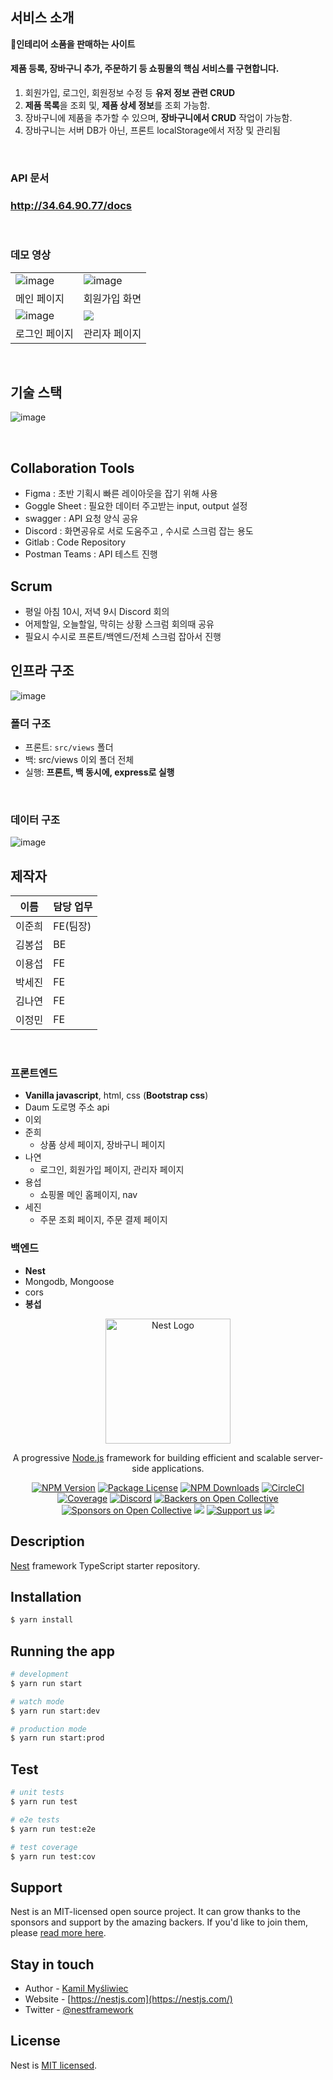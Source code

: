 ## 서비스 소개
**🏡인테리어 소품을 판매하는 사이트**

#### 제품 등록, 장바구니 추가, 주문하기 등 쇼핑몰의 핵심 서비스를 구현합니다. 
1. 회원가입, 로그인, 회원정보 수정 등 **유저 정보 관련 CRUD** 
2. **제품 목록**을 조회 및, **제품 상세 정보**를 조회 가능함. 
3. 장바구니에 제품을 추가할 수 있으며, **장바구니에서 CRUD** 작업이 가능함.
4. 장바구니는 서버 DB가 아닌, 프론트 localStorage에서 저장 및 관리됨 



<br />

### API 문서

### http://34.64.90.77/docs

<br>



### 데모 영상

|  |  |
| ------------------------------------------------------------------------------------------------------------- | -------------------------------------------------------------------------------------------------------------|
| ![image](https://i.ibb.co/XJkWmLK/main.gif) | ![image](https://i.ibb.co/6cSWKp4/register.gif) |
|    메인 페이지                                |      회원가입 화면                            |
| ![image](https://i.ibb.co/mqQmJy3/login.gif) | ![](https://i.ibb.co/h27Cd37/admin.gif)                                        |
|    로그인 페이지                              |     관리자 페이지                         |

<br />


## 기술 스택

![image](https://i.ibb.co/XD39Hk9/techstack.png)

<br />


## Collaboration Tools

- Figma : 초반 기획시 빠른 레이아웃을 잡기 위해 사용
- Goggle Sheet : 필요한 데이터 주고받는 input, output 설정
- swagger : API 요청 양식 공유
- Discord : 화면공유로 서로 도움주고 , 수시로 스크럼 잡는 용도
- Gitlab : Code Repository
- Postman Teams : API 테스트 진행

## Scrum

- 평일 아침 10시, 저녁 9시 Discord 회의
- 어제할일, 오늘할일, 막히는 상황 스크럼 회의때 공유
- 필요시 수시로 프론트/백엔드/전체 스크럼 잡아서 진행



## 인프라 구조

![image](https://i.ibb.co/9tGxmx0/image.png)<br />

### 폴더 구조
- 프론트: `src/views` 폴더 
- 백: src/views 이외 폴더 전체
- 실행: **프론트, 백 동시에, express로 실행**

<br />

### 데이터 구조

![image](https://media.discordapp.net/attachments/1096002327334375504/1100987485766553611/image.png?width=966&height=427)<br />

## 제작자

| 이름 | 담당 업무 |
| ------ | ------ |
| 이준희 | FE(팀장) |
| 김봉섭 | BE |
| 이용섭 | FE |
| 박세진 | FE |
| 김나연 | FE |
| 이정민 | FE |

<br />

### 프론트엔드

- **Vanilla javascript**, html, css (**Bootstrap css**)
- Daum 도로명 주소 api 
- 이외
- 준희
  - 상품 상세 페이지, 장바구니 페이지 
- 나연
  - 로그인, 회원가입 페이지, 관리자 페이지
- 용섭
  - 쇼핑몰 메인 홈페이지, nav
- 세진
  - 주문 조회 페이지, 주문 결제 페이지

### 백엔드 

- **Nest**
- Mongodb, Mongoose
- cors
- **봉섭**


<p align="center">
  <a href="http://nestjs.com/" target="blank"><img src="https://nestjs.com/img/logo-small.svg" width="200" alt="Nest Logo" /></a>
</p>

[circleci-image]: https://img.shields.io/circleci/build/github/nestjs/nest/master?token=abc123def456
[circleci-url]: https://circleci.com/gh/nestjs/nest

  <p align="center">A progressive <a href="http://nodejs.org" target="_blank">Node.js</a> framework for building efficient and scalable server-side applications.</p>
    <p align="center">
<a href="https://www.npmjs.com/~nestjscore" target="_blank"><img src="https://img.shields.io/npm/v/@nestjs/core.svg" alt="NPM Version" /></a>
<a href="https://www.npmjs.com/~nestjscore" target="_blank"><img src="https://img.shields.io/npm/l/@nestjs/core.svg" alt="Package License" /></a>
<a href="https://www.npmjs.com/~nestjscore" target="_blank"><img src="https://img.shields.io/npm/dm/@nestjs/common.svg" alt="NPM Downloads" /></a>
<a href="https://circleci.com/gh/nestjs/nest" target="_blank"><img src="https://img.shields.io/circleci/build/github/nestjs/nest/master" alt="CircleCI" /></a>
<a href="https://coveralls.io/github/nestjs/nest?branch=master" target="_blank"><img src="https://coveralls.io/repos/github/nestjs/nest/badge.svg?branch=master#9" alt="Coverage" /></a>
<a href="https://discord.gg/G7Qnnhy" target="_blank"><img src="https://img.shields.io/badge/discord-online-brightgreen.svg" alt="Discord"/></a>
<a href="https://opencollective.com/nest#backer" target="_blank"><img src="https://opencollective.com/nest/backers/badge.svg" alt="Backers on Open Collective" /></a>
<a href="https://opencollective.com/nest#sponsor" target="_blank"><img src="https://opencollective.com/nest/sponsors/badge.svg" alt="Sponsors on Open Collective" /></a>
  <a href="https://paypal.me/kamilmysliwiec" target="_blank"><img src="https://img.shields.io/badge/Donate-PayPal-ff3f59.svg"/></a>
    <a href="https://opencollective.com/nest#sponsor"  target="_blank"><img src="https://img.shields.io/badge/Support%20us-Open%20Collective-41B883.svg" alt="Support us"></a>
  <a href="https://twitter.com/nestframework" target="_blank"><img src="https://img.shields.io/twitter/follow/nestframework.svg?style=social&label=Follow"></a>
</p>
  <!--[![Backers on Open Collective](https://opencollective.com/nest/backers/badge.svg)](https://opencollective.com/nest#backer)
  [![Sponsors on Open Collective](https://opencollective.com/nest/sponsors/badge.svg)](https://opencollective.com/nest#sponsor)-->

## Description

[Nest](https://github.com/nestjs/nest) framework TypeScript starter repository.

## Installation

```bash
$ yarn install
```

## Running the app

```bash
# development
$ yarn run start

# watch mode
$ yarn run start:dev

# production mode
$ yarn run start:prod
```

## Test

```bash
# unit tests
$ yarn run test

# e2e tests
$ yarn run test:e2e

# test coverage
$ yarn run test:cov
```

## Support

Nest is an MIT-licensed open source project. It can grow thanks to the sponsors and support by the amazing backers. If you'd like to join them, please [read more here](https://docs.nestjs.com/support).

## Stay in touch

- Author - [Kamil Myśliwiec](https://kamilmysliwiec.com)
- Website - [https://nestjs.com](https://nestjs.com/)
- Twitter - [@nestframework](https://twitter.com/nestframework)

## License

Nest is [MIT licensed](LICENSE).
